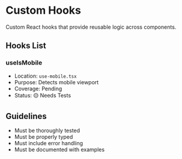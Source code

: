 
# Custom Hooks

Custom React hooks that provide reusable logic across components.

## Hooks List

### useIsMobile
- Location: `use-mobile.tsx`
- Purpose: Detects mobile viewport
- Coverage: Pending
- Status: 🟡 Needs Tests

## Guidelines
- Must be thoroughly tested
- Must be properly typed
- Must include error handling
- Must be documented with examples
